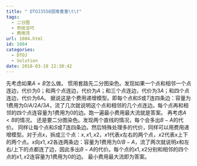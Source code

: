 ```yaml
---
title: " DTOJ3558困难重重\t\t"
tags:
  - 二分图
  - 奇技淫巧
  - 费用流
url: 1084.html
id: 1084
categories:
  - DTOJ
  - Solution
date: 2018-03-18 22:38:42
---
```


先考虑如果$A=B$怎么做。 惯用套路先二分图染色。发现如果一个点和相邻一个点连边，代价为$0$；和两个点连边，代价为$A$；和三个点连边，代价为$3A$；和四个点连边，代价为$6A$。 据说这是个费用递增模型。即每个点和$S$或$T$连四条边：容量为$1$费用为$0/A/2A/3A$，流了几次就说明这个点和相邻的几个点连边。每个点再和相邻的四个点连容量为$1$费用为$0$的边。跑一遍最小费用最大流就是答案。 再考虑$A<B$的情况。 还是要二分图染色。发现两个直线的情况，每个会多出$B-A$的代价。 同样让每个点和$S$或$T$连四条边。然后特殊处理多的代价，同样可以用费用递增模型。对于点$x$，拆成三个点：$x,x1,x2$，$x1$代表$x$左右的两个点，$x2$代表$x$上下的两个点。$x$向$x1,x2$各连两条边：容量为$1$费用为$0/B-A$，流了两次就说明$x$和左右/上下的点都连了边，因此多出$B-A$的代价。每个点的$x1,x2$分别和相邻的四个点的$x1,x2$连容量为$1$费用为$0$的边。 最小费用最大流即为答案。